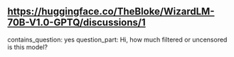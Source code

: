 ## https://huggingface.co/TheBloke/WizardLM-70B-V1.0-GPTQ/discussions/1

contains_question: yes
question_part: Hi, how much filtered or uncensored is this model?